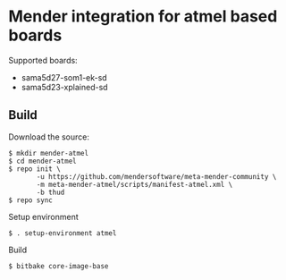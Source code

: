 # Mender integration for atmel based boards

Supported boards:

 - sama5d27-som1-ek-sd
 - sama5d23-xplained-sd

## Build

Download the source:

    $ mkdir mender-atmel
    $ cd mender-atmel
    $ repo init \
           -u https://github.com/mendersoftware/meta-mender-community \
           -m meta-mender-atmel/scripts/manifest-atmel.xml \
           -b thud
    $ repo sync

Setup environment

    $ . setup-environment atmel

Build

    $ bitbake core-image-base
